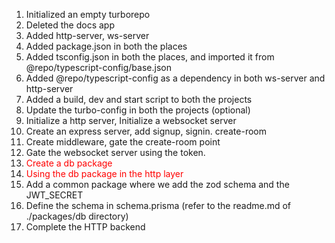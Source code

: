 1. Initialized an empty turborepo 
2. Deleted the docs app 
3. Added http-server, ws-server 
4. Added package.json in both the places 
5. Added tsconfig.json in both the places, and imported it from @repo/typescript-config/base.json 
6. Added @repo/typescript-config as a dependency in both ws-server and http-server 
7. Added a build, dev and start script to both the projects 
8. Update the turbo-config in both the projects (optional) 
9. Initialize a http server, Initialize a websocket server 
10. Create an express server, add signup, signin. create-room 
11. Create middleware, gate the create-room point 
12. Gate the websocket server using the token. 
13. <span style="color:red">Create a db package</span>  
14. <span style="color:red">Using the db package in the http layer</span>  
15. Add a common package where we add the zod schema and the JWT_SECRET
16. Define the schema in schema.prisma (refer to the readme.md of ./packages/db directory)
17. Complete the HTTP backend